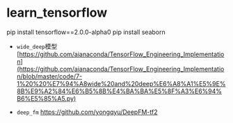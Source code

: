 # learn_tensorflow

pip install tensorflow==2.0.0-alpha0
pip install seaborn


+ `wide_deep`模型
    [https://github.com/aianaconda/TensorFlow_Engineering_Implementation](https://github.com/aianaconda/TensorFlow_Engineering_Implementation/blob/master/code/7-1%20%20%E7%94%A8wide%20and%20deep%E6%A8%A1%E5%9E%8B%E9%A2%84%E6%B5%8B%E4%BA%BA%E5%8F%A3%E6%94%B6%E5%85%A5.py)

+ `deep_fm`
    https://github.com/yongqyu/DeepFM-tf2



